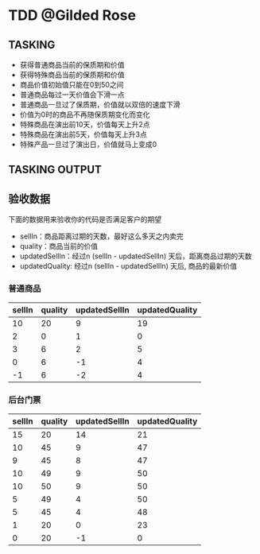 # TDD @Gilded Rose

## TASKING
 - 获得普通商品当前的保质期和价值
 - 获得特殊商品当前的保质期和价值
 - 商品价值初始值只能在0到50之间
 - 普通商品每过一天价值会下滑一点
 - 普通商品一旦过了保质期，价值就以双倍的速度下滑
 - 价值为0时的商品不再随保质期变化而变化
 - 特殊商品在演出前10天，价值每天上升2点
 - 特殊商品在演出前5天，价值每天上升3点
 - 特殊产品一旦过了演出日，价值就马上变成0
 
## TASKING OUTPUT


## 验收数据
下面的数据用来验收你的代码是否满足客户的期望

- sellIn：商品距离过期的天数，最好这么多天之内卖完
- quality：商品当前的价值
- updatedSellIn：经过n (sellIn - updatedSellIn) 天后，距离商品过期的天数
- updatedQuality: 经过n (sellIn - updatedSellIn) 天后, 商品的最新价值

### 普通商品

| sellIn | quality | updatedSellIn | updatedQuality |
| ------ | ------- | ------------- | -------------- |
| 10     | 20      | 9             | 19             |
| 2      | 0       | 1             | 0              |
| 3      | 6       | 2             | 5              |
| 0      | 6       | -1            | 4              |
| -1     | 6       | -2            | 4              |

### 后台门票

| sellIn | quality | updatedSellIn | updatedQuality |
| ------ | ------- | ------------- | -------------- |
| 15     | 20      | 14            | 21             |
| 10     | 45      | 9             | 47             |
| 9      | 45      | 8             | 47             |
| 10     | 49      | 9             | 50             |
| 10     | 50      | 9             | 50             |
| 5      | 49      | 4             | 50             |
| 5      | 45      | 4             | 48             |
| 1      | 20      | 0             | 23             |
| 0      | 20      | -1            | 0              |


